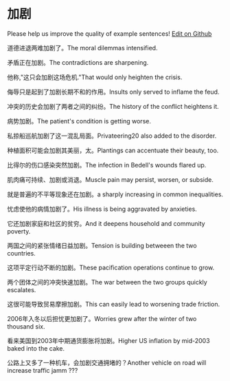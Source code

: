 # 加剧

Please help us improve the quality of example sentences! [Edit on Github](https://github.com/jiyushe/jiyu-example-sentence-source/blob/main/chinese/jiaju_1.md)

<p><span class="chinese">道德进退两难加剧了。</span><span class="english">The moral dilemmas intensified.</span></p>

<p><span class="chinese">矛盾正在加剧。</span><span class="english">The contradictions are sharpening.</span></p>

<p><span class="chinese">他称,"这只会加剧这场危机."</span><span class="english">That would only heighten the crisis.</span></p>

<p><span class="chinese">侮辱只是起到了加剧长期不和的作用。</span><span class="english">Insults only served to inflame the feud.</span></p>

<p><span class="chinese">冲突的历史会加剧了两者之间的纠纷。</span><span class="english">The history of the conflict heightens it.</span></p>

<p><span class="chinese">病势加剧。</span><span class="english">The patient's condition is getting worse.</span></p>

<p><span class="chinese">私掠船巡航加剧了这一混乱局面。</span><span class="english">Privateering20 also added to the disorder.</span></p>

<p><span class="chinese">种植面积可能会加剧其美丽，太。</span><span class="english">Plantings can accentuate their beauty, too.</span></p>

<p><span class="chinese">比得尔的伤口感染突然加剧。</span><span class="english">The infection in Bedell's wounds flared up.</span></p>

<p><span class="chinese">肌肉痛可持续、加剧或消退。</span><span class="english">Muscle pain may persist, worsen, or subside.</span></p>

<p><span class="chinese">就是普遍的不平等现象还在加剧。</span><span class="english">a sharply increasing in common inequalities.</span></p>

<p><span class="chinese">忧虑使他的病情加剧了。</span><span class="english">His illness is being aggravated by anxieties.</span></p>

<p><span class="chinese">它还加剧家庭和社区的贫穷。</span><span class="english">And it deepens household and community poverty.</span></p>

<p><span class="chinese">两国之间的紧张情绪日益加剧。</span><span class="english">Tension is building betweeen the two countries.</span></p>

<p><span class="chinese">这项平定行动不断的加剧。</span><span class="english">These pacification operations continue to grow.</span></p>

<p><span class="chinese">两个团体之间的冲突快速加剧。</span><span class="english">The war between the two groups quickly escalates.</span></p>

<p><span class="chinese">这很可能导致贸易摩擦加剧。</span><span class="english">This can easily lead to worsening trade friction.</span></p>

<p><span class="chinese">2006年入冬以后担忧更加剧了。</span><span class="english">Worries grew after the winter of two thousand six.</span></p>

<p><span class="chinese">看来美国到2003年中期通货膨胀将加剧。</span><span class="english">Higher US inflation by mid-2003 baked into the cake.</span></p>

<p><span class="chinese">公路上又多了一种机车，会加剧交通拥堵的？</span><span class="english">Another vehicle on road will increase traffic jamm ???</span></p>

